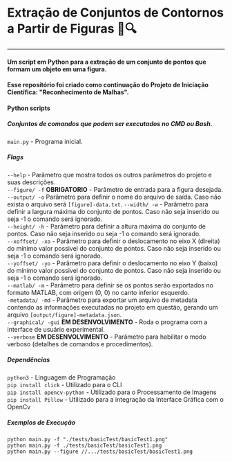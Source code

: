 # Extração de Conjuntos de Contornos a Partir de Figuras  🐍🔍
---
#### Um script em Python para a extração de um conjunto de pontos que formam um objeto em uma figura.
#### Esse repositório foi criado como continuação do Projeto de Iniciação Científica: "Reconhecimento de Malhas".

#### Python scripts  
##### Conjuntos de comandos que podem ser executados no CMD ou Bash.  
`main.py` - Programa inicial.  
##### Flags  
`--help` - Parâmetro que mostra todos os outros parâmetros do projeto e suas descrições.  
`--figure/ -f` **OBRIGATORIO** - Parâmetro de entrada para a figura desejada.  
`--output/ -o` Parâmetro para definir o nome do arquivo de saída. Caso não exista o arquivo será `[figure]-data.txt`.
`--width/ -w` - Parâmetro para definir a largura máxima do conjunto de pontos. Caso não seja inserido ou seja -1 o comando será ignorado.  
`--height/ -h` - Parâmetro para definir a altura máxima do conjunto de pontos. Caso não seja inserido ou seja -1 o comando será ignorado.  
`--xoffset/ -xo` - Parâmetro para definir o deslocamento no eixo X (direita) do mínimo valor possivel do conjunto de pontos. Caso não seja inserido ou seja -1 o comando será ignorado.  
`--yoffset/ -yo` - Parâmetro para definir o deslocamento no eixo Y (baixo) do mínimo valor possivel do conjunto de pontos. Caso não seja inserido ou seja -1 o comando será ignorado.  
`--matlab/ -m` - Parâmetro para definir se os pontos serão exportados no formato MATLAB, com origem (0, 0) no canto inferior esquerdo.  
`-metadata/ -md` - Parâmetro para exportar um arquivo de metadata contendo as informações executadas no projeto em questão, gerando um arquivo `[output/figure]-metadata.json`.  
`--graphical/ -gui` **EM DESENVOLVIMENTO** - Roda o programa com a interface de usuário experimental.  
`--verbose` **EM DESENVOLVIMENTO** - Parâmetro para habilitar o modo verboso (detalhes de comandos e procedimentos).  

##### Dependências  
`python3` - Linguagem de Programação  
`pip install click` - Utilizado para o CLI  
`pip install opencv-python` - Utilizado para o Processamento de Imagens  
`pip install Pillow` - Utilizado para a integração da Interface Gráfica com o OpenCv  

##### Exemplos de Execução  
`python main.py -f "./tests/basicTest/basicTest1.png"`  
`python main.py -f ./tests/basicTest/basicTest1.png`  
`python main.py --figure //.../tests/basicTest/basicTest1.png`  